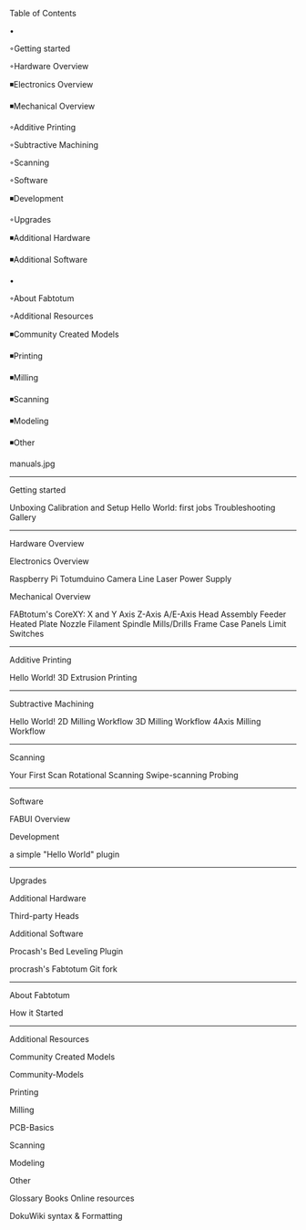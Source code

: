 
Table of Contents


•

◦Getting started


◦Hardware Overview

◾Electronics Overview


◾Mechanical Overview



◦Additive Printing


◦Subtractive Machining


◦Scanning


◦Software

◾Development



◦Upgrades

◾Additional Hardware


◾Additional Software




•

◦About Fabtotum


◦Additional Resources

◾Community Created Models


◾Printing


◾Milling


◾Scanning


◾Modeling


◾Other



 
manuals.jpg 


--------------------------------------------------------------------------------


Getting started


Unboxing
Calibration and Setup
Hello World: first jobs
Troubleshooting
Gallery  

--------------------------------------------------------------------------------
 
Hardware Overview


 
Electronics Overview


Raspberry Pi
Totumduino
Camera 
Line Laser
Power Supply 
 
Mechanical Overview


FABtotum's CoreXY: X and Y Axis
Z-Axis
A/E-Axis
Head Assembly
Feeder
Heated Plate
Nozzle
Filament
Spindle
Mills/Drills
Frame
Case Panels
Limit Switches 

--------------------------------------------------------------------------------
 
Additive Printing


Hello World!
3D Extrusion Printing 

--------------------------------------------------------------------------------
 
Subtractive Machining


Hello World!
2D Milling Workflow
3D Milling Workflow
4Axis Milling Workflow 

--------------------------------------------------------------------------------
 
Scanning


Your First Scan
Rotational Scanning
Swipe-scanning
Probing 

--------------------------------------------------------------------------------
 
Software


FABUI Overview 
 
Development


a simple "Hello World" plugin 

--------------------------------------------------------------------------------
 
Upgrades


 
Additional Hardware


Third-party Heads 
 
Additional Software


Procash's Bed Leveling Plugin 

procrash's Fabtotum Git fork 


--------------------------------------------------------------------------------

 
About Fabtotum


How it Started 

--------------------------------------------------------------------------------
 
Additional Resources


 
Community Created Models


Community-Models 
 
Printing


 
Milling


PCB-Basics 
 
Scanning


 
Modeling


 
Other


Glossary
 Books
 Online resources 


DokuWiki syntax & Formatting 
